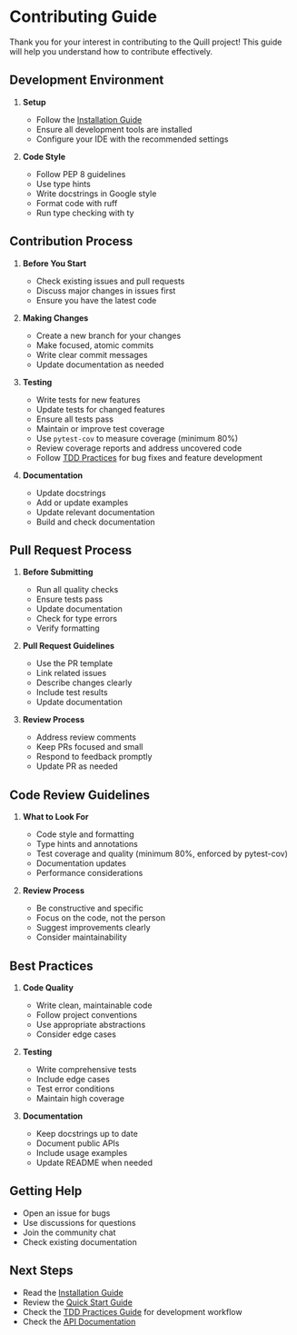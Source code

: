 # Contributing Guide

Thank you for your interest in contributing to the Quill project! This guide will help you understand how to contribute effectively.

## Development Environment

1. **Setup**
   - Follow the [Installation Guide](installation.md)
   - Ensure all development tools are installed
   - Configure your IDE with the recommended settings

2. **Code Style**
   - Follow PEP 8 guidelines
   - Use type hints
   - Write docstrings in Google style
   - Format code with ruff
   - Run type checking with ty

## Contribution Process

1. **Before You Start**
   - Check existing issues and pull requests
   - Discuss major changes in issues first
   - Ensure you have the latest code

2. **Making Changes**
   - Create a new branch for your changes
   - Make focused, atomic commits
   - Write clear commit messages
   - Update documentation as needed

3. **Testing**
   - Write tests for new features
   - Update tests for changed features
   - Ensure all tests pass
   - Maintain or improve test coverage
   - Use `pytest-cov` to measure coverage (minimum 80%)
   - Review coverage reports and address uncovered code
   - Follow [TDD Practices](tdd-practices.md) for bug fixes and feature development

4. **Documentation**
   - Update docstrings
   - Add or update examples
   - Update relevant documentation
   - Build and check documentation

## Pull Request Process

1. **Before Submitting**
   - Run all quality checks
   - Ensure tests pass
   - Update documentation
   - Check for type errors
   - Verify formatting

2. **Pull Request Guidelines**
   - Use the PR template
   - Link related issues
   - Describe changes clearly
   - Include test results
   - Update documentation

3. **Review Process**
   - Address review comments
   - Keep PRs focused and small
   - Respond to feedback promptly
   - Update PR as needed

## Code Review Guidelines

1. **What to Look For**
   - Code style and formatting
   - Type hints and annotations
   - Test coverage and quality (minimum 80%, enforced by pytest-cov)
   - Documentation updates
   - Performance considerations

2. **Review Process**
   - Be constructive and specific
   - Focus on the code, not the person
   - Suggest improvements clearly
   - Consider maintainability

## Best Practices

1. **Code Quality**
   - Write clean, maintainable code
   - Follow project conventions
   - Use appropriate abstractions
   - Consider edge cases

2. **Testing**
   - Write comprehensive tests
   - Include edge cases
   - Test error conditions
   - Maintain high coverage

3. **Documentation**
   - Keep docstrings up to date
   - Document public APIs
   - Include usage examples
   - Update README when needed

## Getting Help

- Open an issue for bugs
- Use discussions for questions
- Join the community chat
- Check existing documentation

## Next Steps

- Read the [Installation Guide](installation.md)
- Review the [Quick Start Guide](quickstart.md)
- Check the [TDD Practices Guide](tdd-practices.md) for development workflow
- Check the [API Documentation](../api/index.html)
